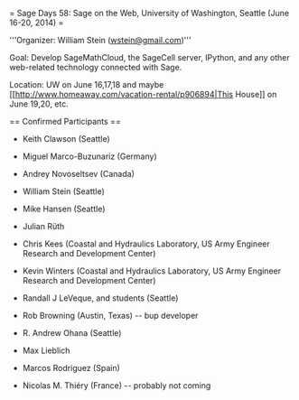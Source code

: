 = Sage Days 58: Sage on the Web, University of Washington, Seattle (June 16-20, 2014) =

'''Organizer: William Stein (wstein@gmail.com)'''

Goal: Develop SageMathCloud, the SageCell server, IPython, and any other web-related technology connected with Sage.

Location: UW on June 16,17,18 and maybe [[http://www.homeaway.com/vacation-rental/p906894|This House]] on June 19,20, etc.

== Confirmed Participants ==

 * Keith Clawson (Seattle)
 * Miguel Marco-Buzunariz (Germany)
 * Andrey Novoseltsev (Canada)
 * William Stein (Seattle)
 * Mike Hansen (Seattle)
 * Julian Rüth 
 * Chris Kees (Coastal and Hydraulics Laboratory, US Army Engineer Research and Development Center)
 * Kevin Winters (Coastal and Hydraulics Laboratory, US Army Engineer Research and Development Center)
 * Randall J LeVeque, and students (Seattle)
 * Rob Browning (Austin, Texas) -- bup developer
 * R. Andrew Ohana (Seattle)
 * Max Lieblich
 * Marcos Rodriguez (Spain)

 * Nicolas M. Thiéry (France) -- probably not coming
